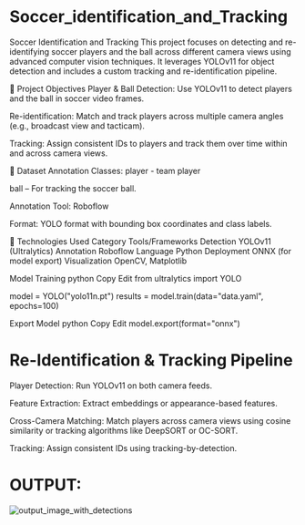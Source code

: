# Soccer_identification_and_Tracking

 Soccer Identification and Tracking
This project focuses on detecting and re-identifying soccer players and the ball across different camera views using advanced computer vision techniques. It leverages YOLOv11 for object detection and includes a custom tracking and re-identification pipeline.

📌 Project Objectives
Player & Ball Detection: Use YOLOv11 to detect players and the ball in soccer video frames.

Re-identification: Match and track players across multiple camera angles (e.g., broadcast view and tacticam).

Tracking: Assign consistent IDs to players and track them over time within and across camera views.

📂 Dataset Annotation
Classes:
player - team player

ball – For tracking the soccer ball.

Annotation Tool: Roboflow

Format: YOLO format with bounding box coordinates and class labels.

🧠 Technologies Used
Category	Tools/Frameworks
Detection	YOLOv11 (Ultralytics)
Annotation	Roboflow
Language	Python
Deployment	ONNX (for model export)
Visualization	OpenCV, Matplotlib

Model Training
python
Copy
Edit
from ultralytics import YOLO

model = YOLO("yolo11n.pt")
results = model.train(data="data.yaml", epochs=100)

Export Model
python
Copy
Edit
model.export(format="onnx")

# Re-Identification & Tracking Pipeline
Player Detection: Run YOLOv11 on both camera feeds.

Feature Extraction: Extract embeddings or appearance-based features.

Cross-Camera Matching: Match players across camera views using cosine similarity or tracking algorithms like DeepSORT or OC-SORT.

Tracking: Assign consistent IDs using tracking-by-detection.

# OUTPUT:

![output_image_with_detections](https://github.com/user-attachments/assets/1ca0022d-ebc0-4a9e-8f56-25a701a1df5a)

